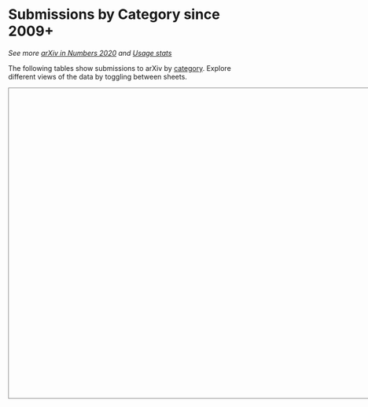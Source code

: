 # Submissions by Category since 2009+

_See more [arXiv in Numbers 2020](/about/reports/2020_usage) and [Usage stats](/stats/main)_

The following tables show submissions to arXiv by [category](/category_taxonomy). Explore different views of the data by toggling between sheets.

<script type='text/javascript' src='https://tableau.cornell.edu/javascripts/api/viz_v1.js'></script>
<div class='tableauPlaceholder' style='width: 842px; height: 630px; border: 1px solid gray;'>
  <object class='tableauViz' width='842' height='630' style='display:none;'>
  <param name='host_url' value='https%3A%2F%2Ftableau.cornell.edu%2F' />
  <param name='embed_code_version' value='3' />
  <param name='site_root' value='' />
  <param name='name' value='arXivSubmissions&#47;SubgroupByYear' />
  <param name='tabs' value='yes' />
  <param name='toolbar' value='yes' />
  <param name='showAppBanner' value='false' />
  </object>
</div>
